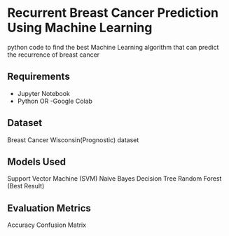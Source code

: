 # Recurrent Breast Cancer Prediction Using Machine Learning
python code to find the best Machine Learning algorithm that can predict the recurrence of breast cancer

## Requirements 
  - Jupyter Notebook 
  - Python 
OR 
  -Google Colab 


## Dataset 
  Breast Cancer Wisconsin(Prognostic) dataset

## Models Used 
  Support Vector Machine (SVM)
  Naive Bayes 
  Decision Tree 
  Random Forest (Best Result)


## Evaluation Metrics 
  Accuracy 
  Confusion Matrix 

